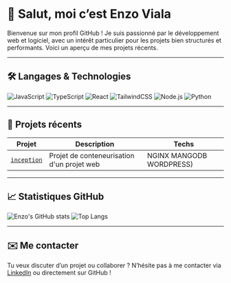 # 👋 Salut, moi c’est Enzo Viala

Bienvenue sur mon profil GitHub !
Je suis passionné par le développement web et logiciel, avec un intérêt particulier pour les projets bien structurés et performants.
Voici un aperçu de mes projets récents.

---

## 🛠️ Langages & Technologies

![JavaScript](https://img.shields.io/badge/-JavaScript-F7DF1E?style=flat-square&logo=javascript&logoColor=black)
![TypeScript](https://img.shields.io/badge/-TypeScript-3178C6?style=flat-square&logo=typescript&logoColor=white)
![React](https://img.shields.io/badge/-React-61DAFB?style=flat-square&logo=react&logoColor=black)
![TailwindCSS](https://img.shields.io/badge/-TailwindCSS-38B2AC?style=flat-square&logo=tailwind-css&logoColor=white)
![Node.js](https://img.shields.io/badge/-Node.js-339933?style=flat-square&logo=node.js&logoColor=white)
![Python](https://img.shields.io/badge/-Python-3776AB?style=flat-square&logo=python&logoColor=white)

---

## 📌 Projets récents

| Projet | Description | Techs |
|--------|-------------|-------|
| [`inception`](https://github.com/vialaenzo/inception) | Projet de conteneurisation d'un projet web | NGINX  MANGODB  WORDPRESS) 

---

## 📈 Statistiques GitHub

![Enzo's GitHub stats](https://github-readme-stats.vercel.app/api?username=vialaenzo&show_icons=true&theme=tokyonight&hide=contribs&count_private=true)
![Top Langs](https://github-readme-stats.vercel.app/api/top-langs/?username=vialaenzo&layout=compact&theme=tokyonight)

---

## ✉️ Me contacter

Tu veux discuter d’un projet ou collaborer ? N’hésite pas à me contacter via [LinkedIn](https://www.linkedin.com/in/vla-enzo/) ou directement sur GitHub !
